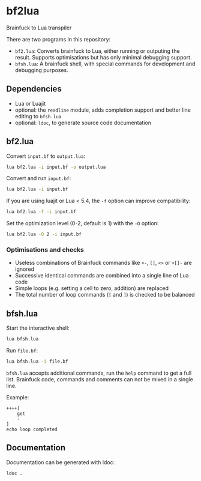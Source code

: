 # bf2lua
Brainfuck to Lua transpiler

There are two programs in this repository:
- `bf2.lua`: Converts brainfuck to Lua, either running or outputing the result. Supports optimisations but has only minimal debugging support.
- `bfsh.lua`: A brainfuck shell, with special commands for development and debugging purposes.

## Dependencies
- Lua or Luajit
- optional: the `readline` module, adds completion support and better line editing to `bfsh.lua`
- optional: `ldoc`, to generate source code documentation

## bf2.lua
Convert ``input.bf`` to ``output.lua``:
```sh
lua bf2.lua -i input.bf -o output.lua
```

Convert and run ``input.bf``:
```sh
lua bf2.lua -i input.bf
```

If you are using luajit or Lua < 5.4, the ``-f`` option can improve compatibility:
```sh
lua bf2.lua -f -i input.bf
```

Set the optimization level (0-2, default is 1) with the ``-O`` option:
```sh
lua bf2.lua -O 2 -i input.bf
```

### Optimisations and checks
- Useless combinations of Brainfuck commands like ``+-``, ``[]``, ``<>`` or ``+[]-`` are ignored
- Successive identical commands are combined into a single line of Lua code
- Simple loops (e.g. setting a cell to zero, addition) are replaced
- The total number of loop commands (``[`` and ``]``) is checked to be balanced

## bfsh.lua
Start the interactive shell:
```sh
lua bfsh.lua
```

Run `file.bf`:
```sh
lua bfsh.lua -i file.bf
```

`bfsh.lua` accepts additional commands, run the `help` command to get a full list. Brainfuck code, commands and comments can not be mixed in a single line. 

Example:
```
++++[
    get
    -
]
echo loop completed
```

## Documentation
Documentation can be generated with ldoc:
```sh
ldoc .
```
